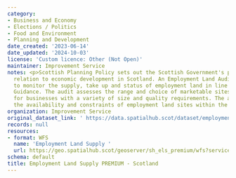 ```yaml
---
category:
- Business and Economy
- Elections / Politics
- Food and Environment
- Planning and Development
date_created: '2023-06-14'
date_updated: '2024-10-03'
license: 'Custom licence: Other (Not Open)'
maintainer: Improvement Service
notes: <p>Scottish Planning Policy sets out the Scottish Government's policies in
  relation to economic development in Scotland. An Employment Land Audit is produced
  to monitor the supply, take up and status of employment land in line with National
  Guidance. The audit assesses the range and choice of marketable sites and locations
  for businesses with a variety of size and quality requirements. The audit identifies
  the availability and constraints of employment land sites within the local authority.</p>
organization: Improvement Service
original_dataset_link: ' https://data.spatialhub.scot/dataset/employment_land_supply_premium-is'
records: null
resources:
- format: WFS
  name: 'Employment Land Supply '
  url: https://geo.spatialhub.scot/geoserver/sh_els_premium/wfs?service=wfs&typeName=sh_els_premium:pub_els_premium
schema: default
title: Employment Land Supply PREMIUM - Scotland
---
```


